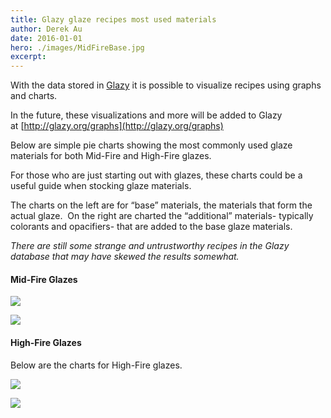 ```yaml
---
title: Glazy glaze recipes most used materials
author: Derek Au
date: 2016-01-01
hero: ./images/MidFireBase.jpg
excerpt: 
---
```


With the data stored in [Glazy](http://glazy.org/) it is possible to visualize recipes using graphs and charts.

In the future, these visualizations and more will be added to Glazy at [http://glazy.org/graphs](http://glazy.org/graphs)

Below are simple pie charts showing the most commonly used glaze materials for both Mid-Fire and High-Fire glazes.

For those who are just starting out with glazes, these charts could be a useful guide when stocking glaze materials.

The charts on the left are for “base” materials, the materials that form the actual glaze.  On the right are charted the “additional” materials- typically colorants and opacifiers- that are added to the base glaze materials.

_There are still some strange and untrustworthy recipes in the Glazy database that may have skewed the results somewhat._

#### Mid-Fire Glazes

![](./images/MidFireBase.jpg)

![](./images/MidFireAdditive.jpg)

#### High-Fire Glazes

Below are the charts for High-Fire glazes.

![](./images/HighFireBase.jpg)

![](./images/HighFireAdditive.jpg)
